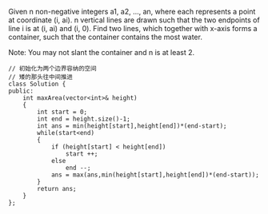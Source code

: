 Given n non-negative integers a1, a2, ..., an, where each represents a point at coordinate (i, ai). n vertical lines are drawn such that the two endpoints of line i is at (i, ai) and (i, 0). Find two lines, which together with x-axis forms a container, such that the container contains the most water.

Note: You may not slant the container and n is at least 2.

```
// 初始化为两个边界容纳的空间
// 矮的那头往中间推进
class Solution {
public:
    int maxArea(vector<int>& height) 
    {
        int start = 0;
        int end = height.size()-1;
        int ans = min(height[start],height[end])*(end-start);
        while(start<end)
        {
            if (height[start] < height[end])
                start ++;
            else
                end --;
            ans = max(ans,min(height[start],height[end])*(end-start));
        }
        return ans;
    }
};
```